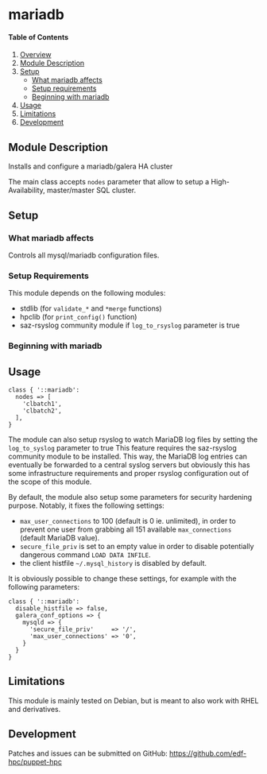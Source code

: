 # mariadb

#### Table of Contents

1. [Overview](#overview)
2. [Module Description](#module-description)
3. [Setup](#setup)
    * [What mariadb affects](#what-mariadb-affects)
    * [Setup requirements](#setup-requirements)
    * [Beginning with mariadb](#beginning-with-mariadb)
4. [Usage](#usage)
5. [Limitations](#limitations)
6. [Development](#development)

## Module Description

Installs and configure a mariadb/galera HA cluster

The main class accepts `nodes` parameter that allow to setup a
High-Availability, master/master SQL cluster.

## Setup

### What mariadb affects

Controls all mysql/mariadb configuration files.

### Setup Requirements

This module depends on the following modules:

* stdlib (for `validate_*` and `*merge` functions)
* hpclib (for `print_config()` function)
* saz-rsyslog community module if `log_to_rsyslog` parameter is true

### Beginning with mariadb

## Usage

```
class { '::mariadb':
  nodes => [
    'clbatch1',
    'clbatch2',
  ],
}
```

The module can also setup rsyslog to watch MariaDB log files by setting the
`log_to_syslog` parameter to true This feature requires the saz-rsyslog
community module to be installed. This way, the MariaDB log entries can
eventually be forwarded to a central syslog servers but obviously this has some
infrastructure requirements and proper rsyslog configuration out of the scope of
this module.

By default, the module also setup some parameters for security hardening
purpose. Notably, it fixes the following settings:

* `max_user_connections` to 100 (default is 0 ie. unlimited), in order to
  prevent one user from grabbing all 151 available `max_connections` (default
  MariaDB value).
* `secure_file_priv` is set to an empty value in order to disable potentially
  dangerous command `LOAD DATA INFILE`.
* the client histfile `~/.mysql_history` is disabled by default.

It is obviously possible to change these settings, for example with the
following parameters:

```
class { '::mariadb':
  disable_histfile => false,
  galera_conf_options => {
    mysqld => {
      'secure_file_priv'     => '/',
      'max_user_connections' => '0',
    }
  }
}
```

## Limitations

This module is mainly tested on Debian, but is meant to also work with RHEL and
derivatives.

## Development

Patches and issues can be submitted on GitHub:
https://github.com/edf-hpc/puppet-hpc
